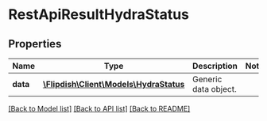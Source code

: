 # RestApiResultHydraStatus

## Properties
Name | Type | Description | Notes
------------ | ------------- | ------------- | -------------
**data** | [**\Flipdish\Client\Models\HydraStatus**](HydraStatus.md) | Generic data object. | 

[[Back to Model list]](../README.md#documentation-for-models) [[Back to API list]](../README.md#documentation-for-api-endpoints) [[Back to README]](../README.md)


